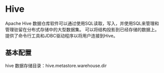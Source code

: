 # Hive

Apache Hive 数据仓库软件可以通过使用SQL读取，写入，并使用SQL来管理和管理驻留在分布式存储中的大型数据集。 可以将结构投影到已经存储的数据上。 提供了命令行工具和JDBC驱动程序以将用户连接到Hive。

## 基本配置

hive 数据存储目录：hive.metastore.warehouse.dir

